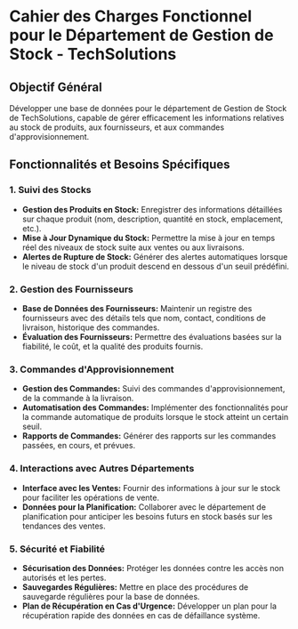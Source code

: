 # Cahier des Charges Fonctionnel pour le Département de Gestion de Stock - TechSolutions

## Objectif Général
Développer une base de données pour le département de Gestion de Stock de TechSolutions, capable de gérer efficacement les informations relatives au stock de produits, aux fournisseurs, et aux commandes d'approvisionnement.

## Fonctionnalités et Besoins Spécifiques

### 1. Suivi des Stocks
- **Gestion des Produits en Stock:** Enregistrer des informations détaillées sur chaque produit (nom, description, quantité en stock, emplacement, etc.).
- **Mise à Jour Dynamique du Stock:** Permettre la mise à jour en temps réel des niveaux de stock suite aux ventes ou aux livraisons.
- **Alertes de Rupture de Stock:** Générer des alertes automatiques lorsque le niveau de stock d'un produit descend en dessous d'un seuil prédéfini.

### 2. Gestion des Fournisseurs
- **Base de Données des Fournisseurs:** Maintenir un registre des fournisseurs avec des détails tels que nom, contact, conditions de livraison, historique des commandes.
- **Évaluation des Fournisseurs:** Permettre des évaluations basées sur la fiabilité, le coût, et la qualité des produits fournis.

### 3. Commandes d'Approvisionnement
- **Gestion des Commandes:** Suivi des commandes d'approvisionnement, de la commande à la livraison.
- **Automatisation des Commandes:** Implémenter des fonctionnalités pour la commande automatique de produits lorsque le stock atteint un certain seuil.
- **Rapports de Commandes:** Générer des rapports sur les commandes passées, en cours, et prévues.

### 4. Interactions avec Autres Départements
- **Interface avec les Ventes:** Fournir des informations à jour sur le stock pour faciliter les opérations de vente.
- **Données pour la Planification:** Collaborer avec le département de planification pour anticiper les besoins futurs en stock basés sur les tendances des ventes.

### 5. Sécurité et Fiabilité
- **Sécurisation des Données:** Protéger les données contre les accès non autorisés et les pertes.
- **Sauvegardes Régulières:** Mettre en place des procédures de sauvegarde régulières pour la base de données.
- **Plan de Récupération en Cas d'Urgence:** Développer un plan pour la récupération rapide des données en cas de défaillance système.